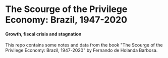 # The Scourge of the Privilege Economy: Brazil, 1947-2020
#### Growth, fiscal crisis and stagnation

This repo contains some notes and data from the book "The Scourge of the Privilege Economy: Brazil, 1947-2020" by Fernando de Holanda Barbosa.
